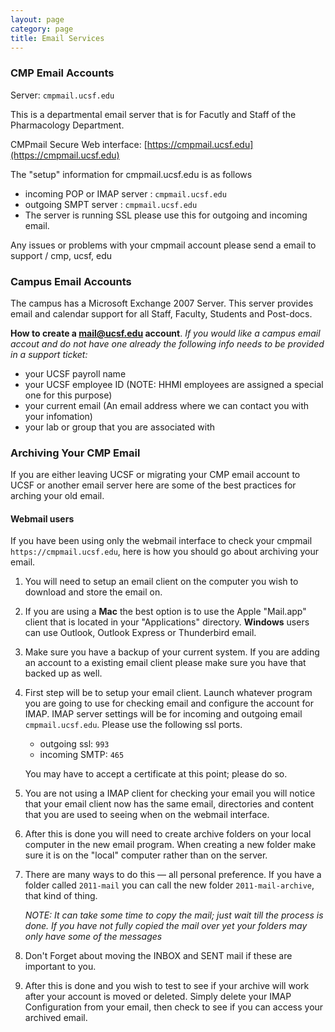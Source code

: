 ```yaml
---
layout: page
category: page
title: Email Services
---
```


### CMP Email Accounts

Server: `cmpmail.ucsf.edu`

This is a departmental email server that is for Facutly and Staff of the Pharmacology Department.

CMPmail Secure Web interface: [https://cmpmail.ucsf.edu](https://cmpmail.ucsf.edu)

The "setup" information for cmpmail.ucsf.edu is as follows
- incoming POP or IMAP server : `cmpmail.ucsf.edu`
- outgoing SMPT server : `cmpmail.ucsf.edu`
- The server is running SSL please use this for outgoing and incoming email.

Any issues or problems with your cmpmail account please send a email to <span class="e">support / cmp, ucsf, edu</span>


### Campus Email Accounts

The campus has a Microsoft Exchange 2007 Server. This server provides email and calendar support for
all Staff, Faculty, Students and Post-docs.

**How to create a mail@ucsf.edu account**. *If you would like a campus email accout and do not have one already the following info needs to be provided in a support ticket:*

- your UCSF payroll name
- your UCSF employee ID (NOTE: HHMI employees are assigned a special one for this purpose)
- your current email (An email address where we can contact you with your infomation)
- your lab or group that you are associated with


### Archiving Your CMP Email

If you are either leaving UCSF or migrating your CMP email account to UCSF or another email server here are some of the best practices for arching your old email.

#### Webmail users

If you have been using only the webmail interface to check your cmpmail `https://cmpmail.ucsf.edu`,
here is how you should go about archiving your email.

1. You will need to setup an email client on the computer you wish to download and store the email on.
2. If you are using a **Mac** the best option is to use the Apple "Mail.app" client that is located in
your "Applications" directory. **Windows** users can use Outlook, Outlook Express or Thunderbird email.
3. Make sure you have a backup of your current system. If you are adding an account to a existing email
client please make sure you have that backed up as well.
4. First step will be to setup your email client. Launch whatever program you are going to use for checking
email and configure the account for IMAP. IMAP server settings will be for incoming and outgoing email `cmpmail.ucsf.edu`. Please use the following ssl ports.
    - outgoing ssl: `993` 
    - incoming SMTP: `465`
  
    You may have to accept a certificate at this point; please do so.
5. You are not using a IMAP client for checking your email you will notice that your email client now has the
same email, directories and content that you are used to seeing when on the webmail interface.
6. After this is done you will need to create archive folders on your local computer in the new email
program. When creating a new folder make sure it is on the "local" computer rather than on the server.
7. There are many ways to do this &mdash; all personal preference. If you have a folder called `2011-mail` you can call the
new folder `2011-mail-archive`, that kind of thing.

    *NOTE: It can take some time to copy the mail; just wait till the process is done. If you have not fully copied the mail over yet your folders may only have some of the messages*
8. Don't Forget about moving the INBOX and SENT mail if these are important to you. 
9. After this is done and you wish to test to see if your archive will work after your account is moved or deleted.
Simply delete your IMAP Configuration from your email, then check to see if you can access your archived email.
